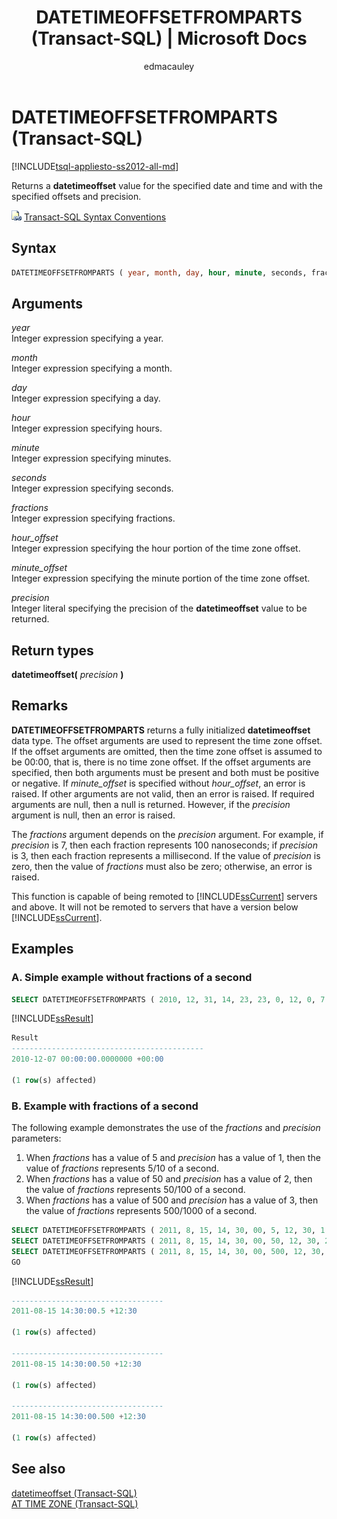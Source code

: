 ﻿---
title: "DATETIMEOFFSETFROMPARTS (Transact-SQL) | Microsoft Docs"
ms.custom: ""
ms.date: "07/29/2017"
ms.prod: "sql-non-specified"
ms.prod_service: "database-engine, sql-database, sql-data-warehouse, pdw"
ms.service: ""
ms.component: "t-sql|functions"
ms.reviewer: ""
ms.suite: "sql"
ms.technology: 
  - "database-engine"
ms.tgt_pltfrm: ""
ms.topic: "language-reference"
f1_keywords: 
  - "DATETIMEOFFSETFROMPARTS_TSQL"
  - "DATETIMEOFFSETFROMPARTS"
dev_langs: 
  - "TSQL"
helpviewer_keywords: 
  - "DATETIMEOFFSETFROMPARTS function"
ms.assetid: 463da1f4-b4b6-45a3-9a95-ea1f99575542
caps.latest.revision: 19
author: "edmacauley"
ms.author: "edmaca"
manager: "craigg"
ms.workload: "On Demand"
monikerRange: ">= aps-pdw-2016 || = azuresqldb-current || = azure-sqldw-latest || >= sql-server-2016 || = sqlallproducts-allversions"
---
# DATETIMEOFFSETFROMPARTS (Transact-SQL)
[!INCLUDE[tsql-appliesto-ss2012-all-md](../../includes/tsql-appliesto-ss2012-all-md.md)]

Returns a **datetimeoffset** value for the specified date and time and with the specified offsets and precision.
  
![Topic link icon](../../database-engine/configure-windows/media/topic-link.gif "Topic link icon") [Transact-SQL Syntax Conventions](../../t-sql/language-elements/transact-sql-syntax-conventions-transact-sql.md)
  
## Syntax  
  
```sql
DATETIMEOFFSETFROMPARTS ( year, month, day, hour, minute, seconds, fractions, hour_offset, minute_offset, precision )  
```  
  
## Arguments  
*year*  
Integer expression specifying a year.
  
*month*  
Integer expression specifying a month.
  
*day*  
Integer expression specifying a day.
  
*hour*  
Integer expression specifying hours.
  
*minute*  
Integer expression specifying minutes.
  
*seconds*  
Integer expression specifying seconds.
  
*fractions*  
Integer expression specifying fractions.
  
*hour_offset*  
Integer expression specifying the hour portion of the time zone offset.
  
*minute_offset*  
Integer expression specifying the minute portion of the time zone offset.
  
*precision*  
Integer literal specifying the precision of the **datetimeoffset** value to be returned.
  
## Return types
**datetimeoffset(** *precision* **)**
  
## Remarks  
**DATETIMEOFFSETFROMPARTS** returns a fully initialized **datetimeoffset** data type. The offset arguments are used to represent the time zone offset. If the offset arguments are omitted, then the time zone offset is assumed to be 00:00, that is, there is no time zone offset. If the offset arguments are specified, then both arguments must be present and both must be positive or negative. If *minute_offset* is specified without *hour_offset*, an error is raised. If other arguments are not valid, then an error is raised. If required arguments are null, then a null is returned. However, if the *precision* argument is null, then an error is raised.
  
The *fractions* argument depends on the *precision* argument. For example, if *precision* is 7, then each fraction represents 100 nanoseconds; if *precision* is 3, then each fraction represents a millisecond. If the value of *precision* is zero, then the value of *fractions* must also be zero; otherwise, an error is raised.
  
This function is capable of being remoted to [!INCLUDE[ssCurrent](../../includes/sscurrent-md.md)] servers and above. It will not be remoted to servers that have a version below [!INCLUDE[ssCurrent](../../includes/sscurrent-md.md)].
  
## Examples  
  
### A. Simple example without fractions of a second  
  
```sql
SELECT DATETIMEOFFSETFROMPARTS ( 2010, 12, 31, 14, 23, 23, 0, 12, 0, 7 ) AS Result;  
```  
  
[!INCLUDE[ssResult](../../includes/ssresult-md.md)]
  
```sql
Result  
-------------------------------------------  
2010-12-07 00:00:00.0000000 +00:00  
  
(1 row(s) affected)  
```  
  
### B. Example with fractions of a second  
The following example demonstrates the use of the *fractions* and *precision* parameters:
1.   When *fractions* has a value of 5 and *precision* has a value of 1, then the value of *fractions* represents 5/10 of a second.  
1.   When *fractions* has a value of 50 and *precision* has a value of 2, then the value of *fractions* represents 50/100 of a second.  
1.   When *fractions* has a value of 500 and *precision* has a value of 3, then the value of *fractions* represents 500/1000 of a second.  
  
```sql
SELECT DATETIMEOFFSETFROMPARTS ( 2011, 8, 15, 14, 30, 00, 5, 12, 30, 1 );  
SELECT DATETIMEOFFSETFROMPARTS ( 2011, 8, 15, 14, 30, 00, 50, 12, 30, 2 );  
SELECT DATETIMEOFFSETFROMPARTS ( 2011, 8, 15, 14, 30, 00, 500, 12, 30, 3 );  
GO  
```  
  
[!INCLUDE[ssResult](../../includes/ssresult-md.md)]
  
```sql
----------------------------------  
2011-08-15 14:30:00.5 +12:30  
  
(1 row(s) affected)  
  
----------------------------------  
2011-08-15 14:30:00.50 +12:30  
  
(1 row(s) affected)  
  
----------------------------------  
2011-08-15 14:30:00.500 +12:30  
  
(1 row(s) affected)  
```  
  
## See also
[datetimeoffset &#40;Transact-SQL&#41;](../../t-sql/data-types/datetimeoffset-transact-sql.md)  
[AT TIME ZONE &#40;Transact-SQL&#41;](../../t-sql/queries/at-time-zone-transact-sql.md)
  
  


